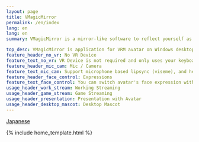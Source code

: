 ```yaml
---
layout: page
title: VMagicMirror
permalink: /en/index
lang: en
lang: en
summary: VMagicMirror is a mirror-like software to reflect yourself as VRM avatar, without any special devices.

top_desc: VMagicMirror is application for VRM avatar on Windows desktop, to move your avatar without any special devices.
feature_header_no_vr: No VR Device
feature_text_no_vr: VR Device is not required and only uses your keyboard and mouse. Also support game controller and MIDI controller.
feature_header_mic_cam: Mic / Camera
feature_text_mic_cam: Support microphone based lipsync (viseme), and head tracking by web camera.
feature_header_face_control: Expressions
feature_text_face_control: You can switch avatar's face expression with keyboard, controller, or MIDI controller. Support character-specific blend shape.
usage_header_work_stream: Working Streaming
usage_header_game_stream: Game Streaming
usage_header_presentation: Presentation with Avatar
usage_header_desktop_mascot: Desktop Mascot
---
```


[Japanese](../)

{% include home_template.html %}
